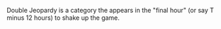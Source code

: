Double Jeopardy is a category the appears in the "final hour" (or say T minus 12 hours) to shake up the game.
